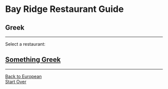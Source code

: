# Bay Ridge Restaurant Guide
## Greek
---
Select a restaurant:
## [Something Greek](https://www.somethingreekonline.com/)
---
[Back to European](european.md)  
[Start Over](../home.md)